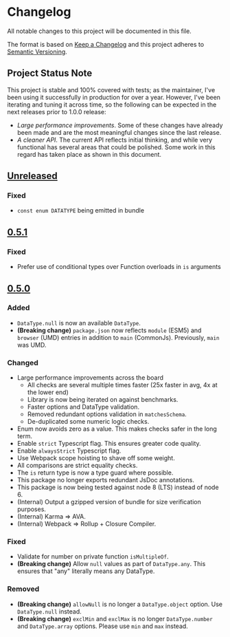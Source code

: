 # Changelog

All notable changes to this project will be documented in this file.

The format is based on [Keep a Changelog](http://keepachangelog.com/)
and this project adheres to [Semantic Versioning](https://semver.org/).

## Project Status Note

This project is stable and 100% covered with tests; as the maintainer, I've been using it successfully in production for over a year. However, I've been iterating and tuning it across time, so the following can be expected in the next releases prior to 1.0.0 release:

- _Large performance improvements_. Some of these changes have already been made and are the most meaningful changes since the last release.
- _A cleaner API_. The current API reflects initial thinking, and while very functional has several areas that could be polished. Some work in this regard has taken place as shown in this document.

## [Unreleased]

### Fixed

- `const enum DATATYPE` being emitted in bundle

## [0.5.1]

### Fixed

- Prefer use of conditional types over Function overloads in `is` arguments

## [0.5.0]

### Added

- `DataType.null` is now an available `DataType`.
- **(Breaking change)** `package.json` now reflects `module` (ESM5) and `browser` (UMD) entries in addition to `main` (CommonJs). Previously, `main` was UMD.

### Changed

- Large performance improvements across the board
  - All checks are several multiple times faster (25x faster in avg, 4x at the lower end)
  - Library is now being iterated on against benchmarks.
  - Faster options and DataType validation.
  - Removed redundant options validation in `matchesSchema`.
  - De-duplicated some numeric logic checks.
- Enum now avoids zero as a value. This makes checks safer in the long term.
- Enable `strict` Typescript flag. This ensures greater code quality.
- Enable `alwaysStrict` Typescript flag.
- Use Webpack scope hoisting to shave off some weight.
- All comparisons are strict equality checks.
- The `is` return type is now a type guard where possible.
- This package no longer exports redundant JsDoc annotations.
- This package is now being tested against node 8 (LTS) instead of node 6.
- (Internal) Output a gzipped version of bundle for size verification purposes.
- (Internal) Karma => AVA.
- (Internal) Webpack => Rollup + Closure Compiler.

### Fixed

- Validate for number on private function `isMultipleOf`.
- **(Breaking change)** Allow `null` values as part of `DataType.any`. This ensures that "any" literally means any DataType.

### Removed

- **(Breaking change)** `allowNull` is no longer a `DataType.object` option. Use `DataType.null` instead.
- **(Breaking change)** `exclMin` and `exclMax` is no longer `DataType.number` and `DataType.array` options. Please use `min` and `max` instead.

[unreleased]: https://github.com/emilio-martinez/is-datatype/compare/v0.5.1...HEAD
[0.5.0]: https://github.com/emilio-martinez/is-datatype/compare/v0.3.1...v0.5.0
[0.5.1]: https://github.com/emilio-martinez/is-datatype/compare/v0.5.0...v0.5.1
